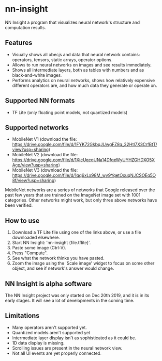 # nn-insight

NN Insight a program that visualizes neural network's structure and computation results.

## Features
* Visually shows all obecjs and data that neural network contains: operators, tensors, static arrays, operator options.
* Allows to run neural networks on images and see results immediately.
* Shows all intermediate layers, both as tables with numbers and as black-and-white images.
* Performs analytics on neural networks, shows how relatively expensive different operators are, and how much data they generate or operate on.

## Supported NN formats
* TF Lite (only floating point models, not quantized models)

## Supported networks
* MobileNet V1 (download the file: https://drive.google.com/file/d/1FYK72GkbqJUwgFZ8q_32HtI7X3CrfBtT/view?usp=sharing)
* MobileNet V2 (download the file: https://drive.google.com/file/d/1XicUqcqUNa14DfqeWyUYHZGHDXO5XAgp/view?usp=sharing)
* MobileNet V3 (download the file: https://drive.google.com/file/d/1qq6xLx98M_wy9YqetOxuqNJCSOEq5O8f/view?usp=sharing)

MobileNet networks are a series of networks that Google released over the past few years that are trained on the ImageNet image set with 1001 categories.
Other networks might work, but only three above networks have been verified.

## How to use
1. Download a TF Lite file using one of the links above, or use a file downloaded elsewhere.
2. Start NN Insight: 'nn-insight {file.tflite}'.
3. Paste some image (Ctrl-V).
4. Press "Compute".
5. See what the network thinks you have pasted.
6. Zoom the image using the 'Scale image' widget to focus on some other object, and see if network's answer would change.

## NN Insight is alpha software
The NN Insight project was only started on Dec 20th 2019, and it is in its early stages. It will see a lot of developments in the coming time.

## Limitations
* Many operators aren't supported yet.
* Quantized models aren't supported yet
* Intermediate layer display isn't as sophisticated as it could be.
* 1D data display is missing.
* Scrolling issues are present in the neural network view.
* Not all UI events are yet properly connected.


